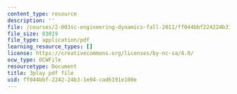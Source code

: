 ```yaml
---
content_type: resource
description: ''
file: /courses/2-003sc-engineering-dynamics-fall-2011/ff044bbf224224b31e04cad6191e100e_cd8lDtAtJbE.pdf
file_size: 83019
file_type: application/pdf
learning_resource_types: []
license: https://creativecommons.org/licenses/by-nc-sa/4.0/
ocw_type: OCWFile
resourcetype: Document
title: 3play pdf file
uid: ff044bbf-2242-24b3-1e04-cad6191e100e
---
```

